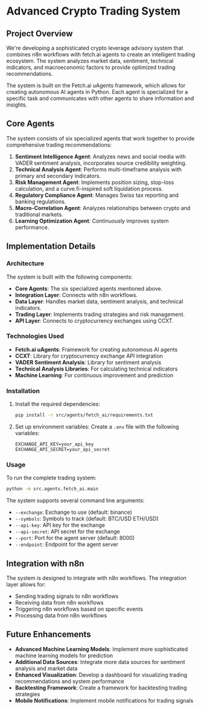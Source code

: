 # Advanced Crypto Trading System

## Project Overview

We're developing a sophisticated crypto leverage advisory system that combines n8n workflows with fetch.ai agents to create an intelligent trading ecosystem. The system analyzes market data, sentiment, technical indicators, and macroeconomic factors to provide optimized trading recommendations.

The system is built on the Fetch.ai uAgents framework, which allows for creating autonomous AI agents in Python. Each agent is specialized for a specific task and communicates with other agents to share information and insights.

## Core Agents

The system consists of six specialized agents that work together to provide comprehensive trading recommendations:

1. **Sentiment Intelligence Agent**: Analyzes news and social media with VADER sentiment analysis, incorporates source credibility weighting.
2. **Technical Analysis Agent**: Performs multi-timeframe analysis with primary and secondary indicators.
3. **Risk Management Agent**: Implements position sizing, stop-loss calculation, and a curve.fi-inspired soft liquidation process.
4. **Regulatory Compliance Agent**: Manages Swiss tax reporting and banking regulations.
5. **Macro-Correlation Agent**: Analyzes relationships between crypto and traditional markets.
6. **Learning Optimization Agent**: Continuously improves system performance.

## Implementation Details

### Architecture

The system is built with the following components:

- **Core Agents**: The six specialized agents mentioned above.
- **Integration Layer**: Connects with n8n workflows.
- **Data Layer**: Handles market data, sentiment analysis, and technical indicators.
- **Trading Layer**: Implements trading strategies and risk management.
- **API Layer**: Connects to cryptocurrency exchanges using CCXT.

### Technologies Used

- **Fetch.ai uAgents**: Framework for creating autonomous AI agents
- **CCXT**: Library for cryptocurrency exchange API integration
- **VADER Sentiment Analysis**: Library for sentiment analysis
- **Technical Analysis Libraries**: For calculating technical indicators
- **Machine Learning**: For continuous improvement and prediction

### Installation

1. Install the required dependencies:

   ```bash
   pip install -r src/agents/fetch_ai/requirements.txt
   ```

2. Set up environment variables:
   Create a `.env` file with the following variables:

   ```env
   EXCHANGE_API_KEY=your_api_key
   EXCHANGE_API_SECRET=your_api_secret
   ```

### Usage

To run the complete trading system:

```bash
python -m src.agents.fetch_ai.main
```

The system supports several command line arguments:

- `--exchange`: Exchange to use (default: binance)
- `--symbols`: Symbols to track (default: BTC/USD ETH/USD)
- `--api-key`: API key for the exchange
- `--api-secret`: API secret for the exchange
- `--port`: Port for the agent server (default: 8000)
- `--endpoint`: Endpoint for the agent server

## Integration with n8n

The system is designed to integrate with n8n workflows. The integration layer allows for:

- Sending trading signals to n8n workflows
- Receiving data from n8n workflows
- Triggering n8n workflows based on specific events
- Processing data from n8n workflows

## Future Enhancements

- **Advanced Machine Learning Models**: Implement more sophisticated machine learning models for prediction
- **Additional Data Sources**: Integrate more data sources for sentiment analysis and market data
- **Enhanced Visualization**: Develop a dashboard for visualizing trading recommendations and system performance
- **Backtesting Framework**: Create a framework for backtesting trading strategies
- **Mobile Notifications**: Implement mobile notifications for trading signals
